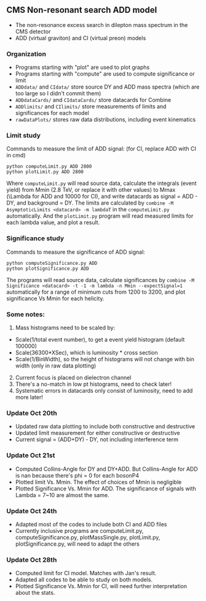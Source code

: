 ## CMS Non-resonant search ADD model
- The non-resonance excess search in dilepton mass spectrum in the CMS detector
- ADD (virtual graviton) and CI (virtual preon) models

### Organization
- Programs starting with "plot" are used to plot graphs
- Programs starting with "compute" are used to compute significance or limit
- `ADDdata/` and `CIdata/` store source DY and ADD mass spectra (which are too large so I didn't commit them)
- `ADDdataCards/` and `CIdataCards/` store datacards for Combine
- `ADDlimits/` and `CIlimits/` store measurements of limits and significances for each model
- `rawDataPlots/` stores raw data distributions, including event kinematics

### Limit study
Commands to measure the limit of ADD signal: (for CI, replace ADD with CI in cmd)
```
python computeLimit.py ADD 2800
python plotLimit.py ADD 2800
```
Where `computeLimit.py` will read source data, calculate the integrals (event yield) from Mmin (2.8 TeV, or replace it with other values) to Mmax (\Lambda for ADD and 10000 for CI), and write datacards as signal = ADD - DY, and background = DY. The limits are calculated by `combine -M AsymptoticLimits <datacard> -m lambdaT` in the `computeLimit.py` automatically. And the `plotLimit.py` program will read measured limits for each lambda value, and plot a result.

### Significance study
Commands to measure the significance of ADD signal:
```
python computeSignificance.py ADD
python plotSignificance.py ADD
```
The programs will read source data, calculate significances by `combine -M Significance <datacard> -t -1 -m lambda -n Mmin --expectSignal=1` automatically for a range of minimum cuts from 1200 to 3200, and plot significance Vs Mmin for each helicity.

### Some notes:
1. Mass histograms need to be scaled by:
- Scale(1/total event number), to get a event yield histogram (default 100000)
- Scale(36300\*XSec), which is luminosity \* cross section
- Scale(1/BinWidth), so the height of histograms will not change with bin width (only in raw data plotting)
2. Current focus is placed on dielectron channel
3. There's a no-match in low pt histograms, need to check later!
4. Systematic errors in datacards only consist of luminosity, need to add more later!

### Update Oct 20th
- Updated raw data plotting to include both constructive and destructive
- Updated limit measurement for either constructive or destructive
- Current signal = (ADD+DY) - DY, not including interference term

### Update Oct 21st
- Computed Collins-Angle for DY and DY+ADD. But Collins-Angle for ADD is nan because there's phi = 0 for each bosonP4
- Plotted limit Vs. Mmin. The effect of choices of Mmin is negligible
- Plotted Significance Vs. Mmin for ADD. The significance of signals with Lambda = 7~10 are almost the same.

### Update Oct 24th
- Adapted most of the codes to include both CI and ADD files
- Currently inclusive programs are computeLimit.py, computeSignificance.py, plotMassSingle.py, plotLimit.py, plotSignificance.py, will need to adapt the others

### Update Oct 28th
- Computed limit for CI model. Matches with Jan's result.
- Adapted all codes to be able to study on both models.
- Plotted Significance Vs. Mmin for CI, will need further interpretation about the stats.
